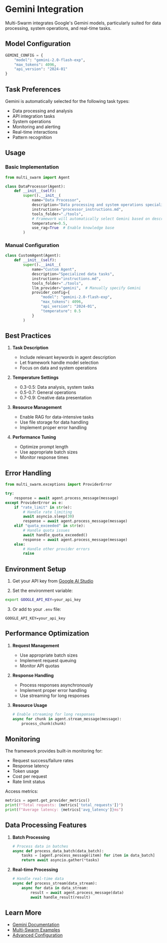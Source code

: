 # Gemini Integration

Multi-Swarm integrates Google's Gemini models, particularly suited for data processing, system operations, and real-time tasks.

## Model Configuration

```python
GEMINI_CONFIG = {
    "model": "gemini-2.0-flash-exp",
    "max_tokens": 4096,
    "api_version": "2024-01"
}
```

## Task Preferences

Gemini is automatically selected for the following task types:
- Data processing and analysis
- API integration tasks
- System operations
- Monitoring and alerting
- Real-time interactions
- Pattern recognition

## Usage

### Basic Implementation

```python
from multi_swarm import Agent

class DataProcessor(Agent):
    def __init__(self):
        super().__init__(
            name="Data Processor",
            description="Data processing and system operations specialist",
            instructions="processor_instructions.md",
            tools_folder="./tools",
            # Framework will automatically select Gemini based on description
            temperature=0.5,
            use_rag=True  # Enable knowledge base
        )
```

### Manual Configuration

```python
class CustomAgent(Agent):
    def __init__(self):
        super().__init__(
            name="Custom Agent",
            description="Specialized data tasks",
            instructions="instructions.md",
            tools_folder="./tools",
            llm_provider="gemini",  # Manually specify Gemini
            provider_config={
                "model": "gemini-2.0-flash-exp",
                "max_tokens": 4096,
                "api_version": "2024-01",
                "temperature": 0.5
            }
        )
```

## Best Practices

1. **Task Description**
   - Include relevant keywords in agent description
   - Let framework handle model selection
   - Focus on data and system operations

2. **Temperature Settings**
   - 0.3-0.5: Data analysis, system tasks
   - 0.5-0.7: General operations
   - 0.7-0.9: Creative data presentation

3. **Resource Management**
   - Enable RAG for data-intensive tasks
   - Use file storage for data handling
   - Implement proper error handling

4. **Performance Tuning**
   - Optimize prompt length
   - Use appropriate batch sizes
   - Monitor response times

## Error Handling

```python
from multi_swarm.exceptions import ProviderError

try:
    response = await agent.process_message(message)
except ProviderError as e:
    if "rate_limit" in str(e):
        # Handle rate limiting
        await asyncio.sleep(30)
        response = await agent.process_message(message)
    elif "quota_exceeded" in str(e):
        # Handle quota issues
        await handle_quota_exceeded()
        response = await agent.process_message(message)
    else:
        # Handle other provider errors
        raise
```

## Environment Setup

1. Get your API key from [Google AI Studio](https://makersuite.google.com/app/apikey)

2. Set the environment variable:
```bash
export GOOGLE_API_KEY=your_api_key
```

3. Or add to your `.env` file:
```env
GOOGLE_API_KEY=your_api_key
```

## Performance Optimization

1. **Request Management**
   - Use appropriate batch sizes
   - Implement request queuing
   - Monitor API quotas

2. **Response Handling**
   - Process responses asynchronously
   - Implement proper error handling
   - Use streaming for long responses

3. **Resource Usage**
   ```python
   # Enable streaming for long responses
   async for chunk in agent.stream_message(message):
       process_chunk(chunk)
   ```

## Monitoring

The framework provides built-in monitoring for:
- Request success/failure rates
- Response latency
- Token usage
- Cost per request
- Rate limit status

Access metrics:
```python
metrics = agent.get_provider_metrics()
print(f"Total requests: {metrics['total_requests']}")
print(f"Average latency: {metrics['avg_latency']}ms")
```

## Data Processing Features

1. **Batch Processing**
   ```python
   # Process data in batches
   async def process_data_batch(data_batch):
       tasks = [agent.process_message(item) for item in data_batch]
       return await asyncio.gather(*tasks)
   ```

2. **Real-time Processing**
   ```python
   # Handle real-time data
   async def process_stream(data_stream):
       async for data in data_stream:
           result = await agent.process_message(data)
           await handle_result(result)
   ```

## Learn More

- [Gemini Documentation](https://ai.google.dev/docs)
- [Multi-Swarm Examples](../examples/trends-agency.md)
- [Advanced Configuration](../user-guide/creating-agents.md) 